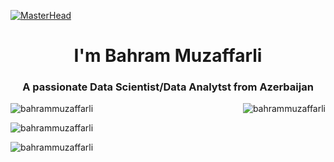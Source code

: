 [![MasterHead](https://user-images.githubusercontent.com/10498744/210012254-234538ff-d198-48aa-8964-37e6fd45d227.gif)](https://www.linkedin.com/in/behram-muzefferli-83874b1b1/)
<h1 align="center">I'm Bahram Muzaffarli</h1>
<h3 align="center">A passionate Data Scientist/Data Analytst from Azerbaijan</h3>

<!--GitHub Stats -->
<p><img align="right" src="https://github-readme-stats.vercel.app/api?username=bahrammuzaffarli&show_icons=true&locale=en" alt="bahrammuzaffarli" /></p>

<!--current streak/ total contributions-->
<p><img align="center" src="https://github-readme-streak-stats.herokuapp.com/?user=bahrammuzaffarli&theme=dark" alt="bahrammuzaffarli" /></p>

<!--Most Used Languages -->
<p><img align="center" src="https://github-readme-stats.vercel.app/api/top-langs?username=bahrammuzaffarli&show_icons=true&locale=en&layout=compact" alt="bahrammuzaffarli" /></p>

<!-- Goruntuleme sayi -->
<p align="left"> <img src="https://komarev.com/ghpvc/?username=bahrammuzaffarli&label=Profile%20views&color=0e75b6&style=flat" alt="bahrammuzaffarli" /> </p>







<!--
<p align="right">
<a href="https://linkedin.com/in/behram muzefferli" target="blank"><img align="center" src="https://raw.githubusercontent.com/rahuldkjain/github-profile-readme-generator/master/src/images/icons/Social/linked-in-alt.svg" alt="behram muzefferli" height="30" width="40" /></a>
<a href="https://kaggle.com/behram muzefferli" target="blank"><img align="center" src="https://raw.githubusercontent.com/rahuldkjain/github-profile-readme-generator/master/src/images/icons/Social/kaggle.svg" alt="behram muzefferli" height="30" width="40" /></a>
<a href="https://fb.com/behram muzeffarli" target="blank"><img align="center" src="https://raw.githubusercontent.com/rahuldkjain/github-profile-readme-generator/master/src/images/icons/Social/facebook.svg" alt="behram muzeffarli" height="30" width="40" /></a>
<a href="https://instagram.com/bhrmmuz" target="blank"><img align="center" src="https://raw.githubusercontent.com/rahuldkjain/github-profile-readme-generator/master/src/images/icons/Social/instagram.svg" alt="bhrmmuz" height="30" width="40" /></a>
</p>
-->

<!--
<p align="right"> <a href="https://git-scm.com/" target="_blank" rel="noreferrer"> <img src="https://www.vectorlogo.zone/logos/git-scm/git-scm-icon.svg" alt="git" width="40" height="40"/> </a> <a href="https://www.oracle.com/" target="_blank" rel="noreferrer"> <img src="https://raw.githubusercontent.com/devicons/devicon/master/icons/oracle/oracle-original.svg" alt="oracle" width="40" height="40"/> </a> <a href="https://www.python.org" target="_blank" rel="noreferrer"> <img src="https://raw.githubusercontent.com/devicons/devicon/master/icons/python/python-original.svg" alt="python" width="40" height="40"/> </a> <a href="https://www.sqlite.org/" target="_blank" rel="noreferrer"> <img src="https://www.vectorlogo.zone/logos/sqlite/sqlite-icon.svg" alt="sqlite" width="40" height="40"/> </a> </p>
-->
